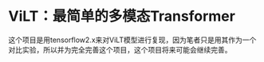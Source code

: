 # ViLT：最简单的多模态Transformer

这个项目是用tensorflow2.x来对ViLT模型进行复现，因为笔者只是用其作为一个对比实验，所以并为完全完善这个项目，这个项目将来可能会继续完善。
